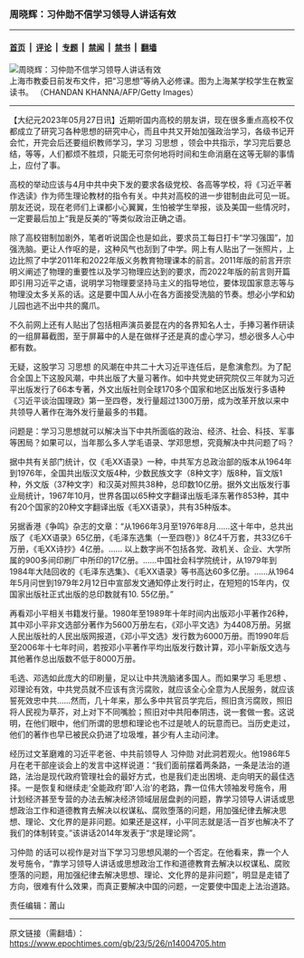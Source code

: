 ### 周晓辉：习仲勋不信学习领导人讲话有效

---

#### [首页](../../../..?n14004705) &nbsp;|&nbsp; [评论](../../../../../epoch-comment?n14004705) &nbsp;|&nbsp; [专题](../../../../../epoch-special?n14004705) &nbsp;|&nbsp; [禁闻](../../../../../epoch-news?n14004705) &nbsp;|&nbsp; [禁书](../../../../../books?n14004705) &nbsp;|&nbsp; [翻墙](https://github.com/gfw-breaker/nogfw/blob/master/README.md?n14004705)


<div><img alt="周晓辉：习仲勋不信学习领导人讲话有效" class="attachment-djy_600_400 size-djy_600_400 wp-post-image" src="https://i.epochtimes.com/assets/uploads/2021/08/id13147078-GettyImages-880629318-600x400_1200x1200@1200x1200-600x400.jpeg"/>
<div class="caption">
 上海市教委日前发布文件，把“习思想”等纳入必修课。图为上海某学校学生在教室读书。 （CHANDAN KHANNA/AFP/Getty Images）
</div></div><hr/><div class="post_content" id="artbody" itemprop="articleBody">
 <!-- article content begin -->
 <p>
  【大纪元2023年05月27日讯】近期听国内高校的朋友讲，现在很多重点高校不仅都成立了研究习各种思想的研究中心，而且中共又开始加强政治学习，各级书记开会忙，开完会后还要组织教师学习，学习
  <ok href="https://www.epochtimes.com/gb/tag/%E4%B9%A0%E6%80%9D%E6%83%B3.html">
   习思想
  </ok>
  ，领会中共指示，学习完后要总结，等等，人们都烦不胜烦，只能无可奈何地将时间和生命消磨在这等无聊的事情上，应付了事。
 </p>
 <p>
  高校的举动应该与4月中共中央下发的要求各级党校、各高等学校，将《习近平著作选读》作为师生理论教材的指令有关。中共对高校的进一步钳制由此可见一斑。朋友还说，现在老师们上课都小心翼翼，生怕被学生举报，谈及美国一些情况时，一定要最后加上“我是反美的”等类似政治正确之语。
 </p>
 <p>
  除了高校钳制加剧外，笔者听说国企也是如此，要求员工每日打卡“学习强国”，加强洗脑。更让人作呕的是，这种风气也刮到了中学。网上有人贴出了一张照片，上边比照了中学2011年和2022年版义务教育物理课本的前言。2011年版的前言开宗明义阐述了物理的重要性以及学习物理应达到的要求，而2022年版的前言则开篇即引用习近平之语，说明学习物理要坚持马主义的指导地位，要体现国家意志等与物理没太多关系的话。这是要中国人从小在各方面接受洗脑的节奏。想必小学和幼儿园也逃不出中共的魔爪。
 </p>
 <p>
  不久前网上还有人贴出了包括相声演员姜昆在内的各界知名人士，手捧习著作研读的一组屏幕截图，至于屏幕中的人是在做样子还是真的虚心学习，想必很多人心中都有数。
 </p>
 <p>
  无疑，这股学习
  <ok href="https://www.epochtimes.com/gb/tag/%E4%B9%A0%E6%80%9D%E6%83%B3.html">
   习思想
  </ok>
  的风潮在中共二十大习近平连任后，是愈演愈烈。为了配合全国上下这股风潮，中共出版了大量习著作。如中共党史研究院仅三年就为习近平出版发行了66本专著，外文出版社则全球170多个国家和地区出版发行多语种《习近平谈治国理政》第一至四卷，发行量超过1300万册，成为改革开放以来中共领导人著作在海外发行量最多的书籍。
 </p>
 <p>
  问题是：学习习思想就可以解决当下中共所面临的政治、经济、社会、科技、军事等困局？如果可以，当年那么多人学毛语录、学邓思想，究竟解决中共问题了吗？
 </p>
 <p>
  据中共有关部门统计，仅《毛XX语录》一种，中共军方总政治部的版本从1964年到1976年，全国共出版汉文版4种，少数民族文字（8种文字）版8种，盲文版1种，外文版（37种文字）和汉英对照共38种，总印数10亿册。据外文出版发行事业局统计，1967年10月，世界各国以65种文字翻译出版毛泽东著作853种，其中有20个国家的20种文字翻译出版《毛XX语录》，共有35种版本。
 </p>
 <p>
  另据香港《争鸣》杂志的文章：“从1966年3月至1976年8月……这十年中，总共出版了《毛XX语录》65亿册，《毛泽东选集（一至四卷）》8亿4千万套，共33亿6千万册，《毛XX诗抄》4亿册。…… 以上数字尚不包括各党、政机关、企业、大学所属的900多间印刷厂中所印的17亿册。……中国社会科学院统计，从1979年到1984年大陆回收的《毛泽东选集》、《毛XX语录》等书高达60多亿册。……从1964年5月问世到1979年2月12日中宣部发文通知停止发行时止，在短短的15年内，仅国家出版社正式出版的总印数就有10. 55亿册。”
 </p>
 <p>
  再看邓小平相关书籍发行量。1980年至1989年十年时间内出版邓小平著作26种，其中邓小平非文选部分著作为5600万册左右，《邓小平文选》为4408万册。另据人民出版社的人民出版网报道，《邓小平文选》发行数为6000万册。而1990年后至2006年十七年时间，若按邓小平著作平均出版发行数计算，邓小平新版文选与其他著作总出版数不低于8000万册。
 </p>
 <p>
  毛选、邓选如此庞大的印刷量，足以让中共洗脑诸多国人。而如果学习
  <ok href="https://www.epochtimes.com/gb/tag/%E6%AF%9B%E6%80%9D%E6%83%B3.html">
   毛思想
  </ok>
  、邓理论有效，中共党员就不应该有贪污腐败，就应该全心全意为人民服务，就应该誓死效忠中共……然而，几十年来，那么多中共官员学完后，照旧贪污腐败，照旧将人民视为草芥，对上对下不同嘴脸；照旧对中共阳奉阴违，说一套做一套。这说明，在他们眼中，他们所谓的思想和理论也不过是唬人的玩意而已。当历史走过，他们的著作也早已被民众扔进了垃圾堆，甚少有人主动问津。
 </p>
 <p>
  经历过文革磨难的习近平老爸、中共前领导人
  <ok href="https://www.epochtimes.com/gb/tag/%E4%B9%A0%E4%BB%B2%E5%8B%8B.html">
   习仲勋
  </ok>
  对此洞若观火。他1986年5月在老干部座谈会上的发言中这样说道：“我们面前摆着两条路，一条是法治的道路，法治是现代政府管理社会的最好方式，也是我们走出困境、走向明天的最佳选择。一是恢复和继续走‘全能政府’即‘人治’的老路，靠一位伟大领袖发号施令，用计划经济甚至专营的办法去解决经济领域层层盘剥的问题，靠学习领导人讲话或思想政治工作和道德教育去解决以权谋私、腐败堕落的问题，用加强纪律去解决思想、理论、文化界的是非问题。如果还是这样，小平同志就是活一百岁也解决不了我们的体制转变。”该讲话2014年发表于“求是理论网”。
 </p>
 <p>
  <ok href="https://www.epochtimes.com/gb/tag/%E4%B9%A0%E4%BB%B2%E5%8B%8B.html">
   习仲勋
  </ok>
  的话可以视作是对当下学习习思想风潮的一个否定。在他看来，靠一个人发号施令，“靠学习领导人讲话或思想政治工作和道德教育去解决以权谋私、腐败堕落的问题，用加强纪律去解决思想、理论、文化界的是非问题”，明显是走错了方向，很难有什么效果，而真正要解决中国的问题，一定要使中国走上法治道路。
 </p>
 <p>
  责任编辑：莆山
 </p>
 <!-- article content end -->
 <div id="below_article_ad">
 </div>
</div>


---

原文链接（需翻墙）：https://www.epochtimes.com/gb/23/5/26/n14004705.htm
